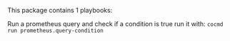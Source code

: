 

This package contains 1 playbooks:

Run a prometheus query and check if a condition is true
run it with: `cocmd run prometheus.query-condition`



